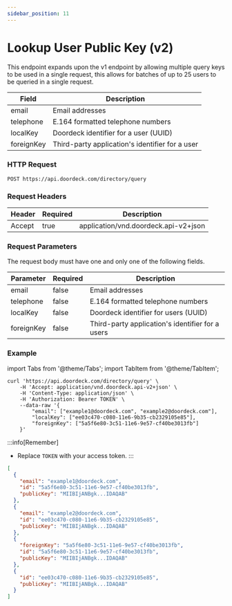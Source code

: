```yaml
---
sidebar_position: 11
---
```


# Lookup User Public Key (v2)

This endpoint expands upon the v1 endpoint by allowing multiple query keys to be used in a single request, this allows
for batches of up to 25 users to be queried in a single request.

| Field      | Description                                     |
|------------|-------------------------------------------------|
| email      | Email addresses                                 |
| telephone  | E.164 formatted telephone numbers               |
| localKey   | Doordeck identifier for a user (UUID)           |
| foreignKey | Third-party application's identifier for a user |

### HTTP Request

`POST https://api.doordeck.com/directory/query`

### Request Headers

| Header | Required | Description                          |
|--------|----------|--------------------------------------|
| Accept | true     | application/vnd.doordeck.api-v2+json |

### Request Parameters

The request body must have one and only one of the following fields.

| Parameter  | Required | Description                                      |
|------------|----------|--------------------------------------------------|
| email      | false    | Email addresses                                  |
| telephone  | false    | E.164 formatted telephone numbers                |
| localKey   | false    | Doordeck identifier for users (UUID)             |
| foreignKey | false    | Third-party application's identifier for a users |

### Example

import Tabs from '@theme/Tabs';
import TabItem from '@theme/TabItem';

<Tabs>
<TabItem value="request" label="Request">

```shell showLineNumbers title="CURL"
curl 'https://api.doordeck.com/directory/query' \
    -H 'Accept: application/vnd.doordeck.api-v2+json' \
    -H 'Content-Type: application/json' \
    -H 'Authorization: Bearer TOKEN' \
    --data-raw '{
        "email": ["example1@doordeck.com", "example2@doordeck.com"],
        "localKey": ["ee03c470-c080-11e6-9b35-cb2329105e85"],
        "foreignKey": ["5a5f6e80-3c51-11e6-9e57-cf40be3013fb"]
    }'
```

:::info[Remember]
* Replace `TOKEN` with your access token.
:::

</TabItem>
<TabItem value="response" label="Response">

```json showLineNumbers title="JSON"
[
  {
    "email": "example1@doordeck.com",
    "id": "5a5f6e80-3c51-11e6-9e57-cf40be3013fb",
    "publicKey": "MIIBIjANBgk...IDAQAB"
  },
  {
    "email": "example2@doordeck.com",
    "id": "ee03c470-c080-11e6-9b35-cb2329105e85",
    "publicKey": "MIIBIjANBgk...IDAQAB"
  },
  {
    "foreignKey": "5a5f6e80-3c51-11e6-9e57-cf40be3013fb",
    "id": "5a5f6e80-3c51-11e6-9e57-cf40be3013fb",
    "publicKey": "MIIBIjANBgk...IDAQAB"
  },
  {
    "id": "ee03c470-c080-11e6-9b35-cb2329105e85",
    "publicKey": "MIIBIjANBgk...IDAQAB"
  }
]
```

</TabItem>
</Tabs>

